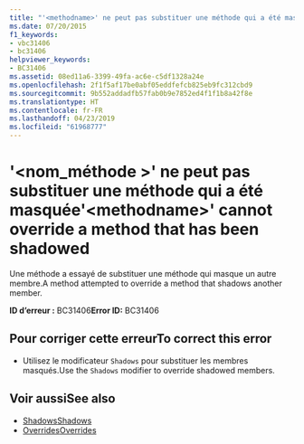 ```yaml
---
title: "'<methodname>' ne peut pas substituer une méthode qui a été masquée"
ms.date: 07/20/2015
f1_keywords:
- vbc31406
- bc31406
helpviewer_keywords:
- BC31406
ms.assetid: 08ed11a6-3399-49fa-ac6e-c5df1328a24e
ms.openlocfilehash: 2f1f5af17be0abf05eddfefcb825eb9fc312cbd9
ms.sourcegitcommit: 9b552addadfb57fab0b9e7852ed4f1f1b8a42f8e
ms.translationtype: HT
ms.contentlocale: fr-FR
ms.lasthandoff: 04/23/2019
ms.locfileid: "61968777"
---
```

# <a name="methodname-cannot-override-a-method-that-has-been-shadowed"></a><span data-ttu-id="83b85-102">'\<nom_méthode >' ne peut pas substituer une méthode qui a été masquée</span><span class="sxs-lookup"><span data-stu-id="83b85-102">'\<methodname>' cannot override a method that has been shadowed</span></span>
<span data-ttu-id="83b85-103">Une méthode a essayé de substituer une méthode qui masque un autre membre.</span><span class="sxs-lookup"><span data-stu-id="83b85-103">A method attempted to override a method that shadows another member.</span></span>  
  
 <span data-ttu-id="83b85-104">**ID d’erreur :** BC31406</span><span class="sxs-lookup"><span data-stu-id="83b85-104">**Error ID:** BC31406</span></span>  
  
## <a name="to-correct-this-error"></a><span data-ttu-id="83b85-105">Pour corriger cette erreur</span><span class="sxs-lookup"><span data-stu-id="83b85-105">To correct this error</span></span>  
  
- <span data-ttu-id="83b85-106">Utilisez le modificateur `Shadows` pour substituer les membres masqués.</span><span class="sxs-lookup"><span data-stu-id="83b85-106">Use the `Shadows` modifier to override shadowed members.</span></span>  
  
## <a name="see-also"></a><span data-ttu-id="83b85-107">Voir aussi</span><span class="sxs-lookup"><span data-stu-id="83b85-107">See also</span></span>

- [<span data-ttu-id="83b85-108">Shadows</span><span class="sxs-lookup"><span data-stu-id="83b85-108">Shadows</span></span>](../../visual-basic/language-reference/modifiers/shadows.md)
- [<span data-ttu-id="83b85-109">Overrides</span><span class="sxs-lookup"><span data-stu-id="83b85-109">Overrides</span></span>](../../visual-basic/language-reference/modifiers/overrides.md)
